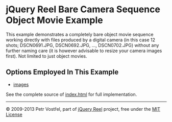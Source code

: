 jQuery Reel Bare Camera Sequence Object Movie Example
=====================================================

This example demonstrates a completely bare object movie sequence
working directly with files produced by a digital camera (in this case
12 shots; DSCN0691.JPG, DSCN0692.JPG, ..., DSCN0702.JPG) without any
further naming care (it is however advisable to resize your camera images
first). Not limited to just object movies.


Options Employed In This Example
--------------------------------

- [images](http://reel360.org/reel#images)

See the complete source of [index.html](index.html) for full
implementation.

---
&copy; 2009-2013 Petr Vostřel, part of [jQuery Reel][reel] project, free under the [MIT License][license]



[reel]:http://reel360.org
[license]:https://raw.github.com/pisi/Reel/master/LICENSE.txt
